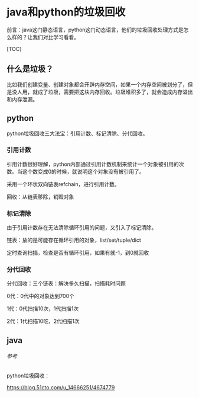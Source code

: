 # java和python的垃圾回收

前言：java这门静态语言，python这门动态语言，他们的垃圾回收处理方式是怎么样的？让我们对比学习看看。

[TOC]

## 什么是垃圾？

比如我们创建变量、创建对象都会开辟内存空间，如果一个内存空间被划分了，但是没人用，就成了垃圾，需要把这块内存回收。垃圾堆积多了，就会造成内存溢出和内存泄漏。

## python

python垃圾回收三大法宝：引用计数、标记清除、分代回收。

### 引用计数

引用计数很好理解，python内部通过引用计数机制来统计一个对象被引用的次数。当这个数变成0的时候，就说明这个对象没有被引用了。

采用一个环状双向链表refchain，进行引用计数。

回收：从链表移除，销毁对象

### 标记清除

由于引用计数存在无法清除循环引用的问题，又引入了标记清除。

链表：放的是可能存在循环引用的对象，list/set/tuple/dict

定时查询扫描，检查是否有循环引用，如果有就-1，到0就回收

### 分代回收

分代回收：三个链表：解决多久扫描，扫描耗时问题

0代：0代中的对象达到700个

1代：0代扫描10次，1代扫描1次

2代：1代扫描10吃，2代扫描1次

## java

###### 参考

python垃圾回收：

https://blog.51cto.com/u_14666251/4674779